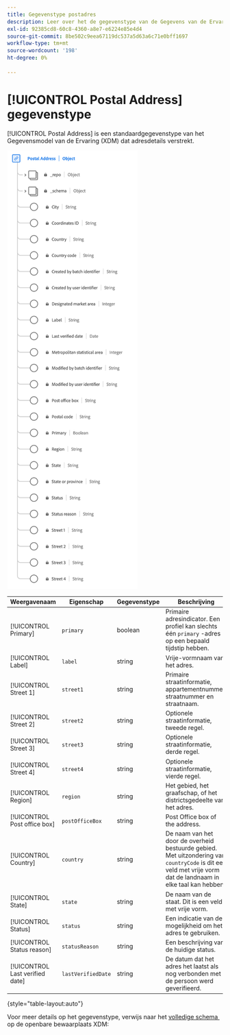 ```yaml
---
title: Gegevenstype postadres
description: Leer over het de gegevenstype van de Gegevens van de Ervaring van het Postadres Model (XDM).
exl-id: 92385cd8-60c8-4360-a8e7-e6224e85e4d4
source-git-commit: 8be502c9eea67119dc537a5d63a6c71e0bff1697
workflow-type: tm+mt
source-wordcount: '198'
ht-degree: 0%

---
```


# [!UICONTROL Postal Address] gegevenstype

[!UICONTROL Postal Address] is een standaardgegevenstype van het Gegevensmodel van de Ervaring (XDM) dat adresdetails verstrekt.

![&#x200B; een diagram van het [!UICONTROL Postal Address] gegevenstype.](../images/data-types/postal-address.png)

| Weergavenaam | Eigenschap | Gegevenstype | Beschrijving |
|------------------------------------|------------------|-----------|-----------------------------------------------------------------------------------------------|
| [!UICONTROL Primary] | `primary` | boolean | Primaire adresindicator. Een profiel kan slechts één `primary` -adres op een bepaald tijdstip hebben. |
| [!UICONTROL Label] | `label` | string | Vrije-vormnaam van het adres. |
| [!UICONTROL Street 1] | `street1` | string | Primaire straatinformatie, appartementnummer, straatnummer en straatnaam. |
| [!UICONTROL Street 2] | `street2` | string | Optionele straatinformatie, tweede regel. |
| [!UICONTROL Street 3] | `street3` | string | Optionele straatinformatie, derde regel. |
| [!UICONTROL Street 4] | `street4` | string | Optionele straatinformatie, vierde regel. |
| [!UICONTROL Region] | `region` | string | Het gebied, het graafschap, of het districtsgedeelte van het adres. |
| [!UICONTROL Post office box] | `postOfficeBox` | string | Post Office box of the address. |
| [!UICONTROL Country] | `country` | string | De naam van het door de overheid bestuurde gebied. Met uitzondering van ``countryCode`` is dit een veld met vrije vorm dat de landnaam in elke taal kan hebben. |
| [!UICONTROL State] | `state` | string | De naam van de staat. Dit is een veld met vrije vorm. |
| [!UICONTROL Status] | `status` | string | Een indicatie van de mogelijkheid om het adres te gebruiken. |
| [!UICONTROL Status reason] | `statusReason` | string | Een beschrijving van de huidige status. |
| [!UICONTROL Last verified date] | `lastVerifiedDate` | string | De datum dat het adres het laatst als nog verbonden met de persoon werd geverifieerd. |

{style="table-layout:auto"}

Voor meer details op het gegevenstype, verwijs naar het [&#x200B; volledige schema &#x200B;](https://github.com/adobe/xdm/blob/master/docs/reference/datatypes/address.schema.json) op de openbare bewaarplaats XDM:
